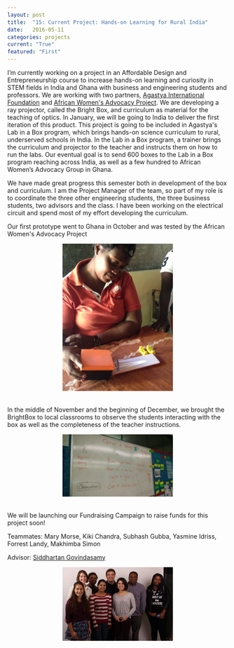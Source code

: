 ```yaml
---
layout: post
title:  "15: Current Project: Hands-on Learning for Rural India"
date:   2016-05-11
categories: projects
current: "True"
featured: "First"
---
```


I’m currently working on a project in an Affordable Design and Entrepreneurship course to increase hands-on learning and curiosity in STEM fields in India and Ghana with business and engineering students and professors. We are working with two partners, [Agastya International Foundation](http://www.agastya.org/) and [African Women's Advocacy Project](http://www.africanwomenadvocacyproject.org/). We are developing a ray projector, called the Bright Box, and curriculum as material for the teaching of optics. In January, we will be going to India to deliver the first iteration of this product. This project is going to be included in Agastya's Lab in a Box program, which brings hands-on science curriculum to rural, underserved schools in India.  In the Lab in a Box program, a trainer brings the curriculum and projector to the teacher and instructs them on how to run the labs.  Our eventual goal is to send 600 boxes to the Lab in a Box program reaching across India, as well as a few hundred to African Women’s Advocacy Group in Ghana. 

We have made great progress this semester both in development of the box and curriculum. I am the Project Manager of the team, so part of my role is to coordinate the three other engineering students, the three business students, two advisors and the class. I have been working on the electrical circuit and spend most of my effort developing the curriculum.

Our first prototype went to Ghana in October and was tested by the African Women's Advocacy Project
<center><img src="images/projects/ADE/ADEinGhana.jpg" width="50%"></center><br> 

In the middle of November and the beginning of December, we brought the BrightBox to local classrooms to observe the students interacting with the box as well as the completeness of the teacher instructions.
<center><img src="images/projects/ADE/framingham.jpeg" width="50%"></center><br> 

We will be launching our Fundraising Campaign to raise funds for this project soon!
<!-- * [Check out our product site](http://brightbox1.weebly.com/) -->

Teammates: Mary Morse, Kiki Chandra, Subhash Gubba, Yasmine Idriss, Forrest Landy, Makhimba Simon

Advisor: [Siddhartan Govindasamy](http://www.olin.edu/faculty/profile/siddhartan-govindasamy/)
<center><img src="images/projects/ADE/ADEteam.jpg" width="50%"></center>

